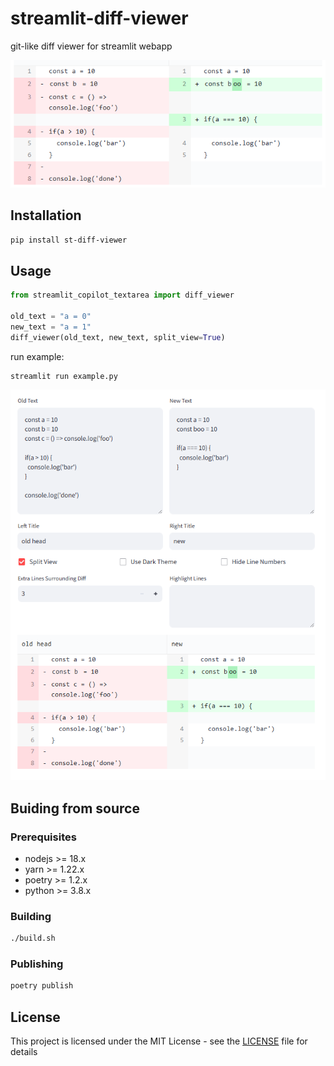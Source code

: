 # streamlit-diff-viewer
git-like diff viewer for streamlit webapp

![](docs/head.png)

## Installation

```bash
pip install st-diff-viewer
```

## Usage

```python
from streamlit_copilot_textarea import diff_viewer

old_text = "a = 0"
new_text = "a = 1"
diff_viewer(old_text, new_text, split_view=True)
```

run example:

```bash
streamlit run example.py
```

![img.png](docs/img.png)

## Buiding from source

### Prerequisites

- nodejs >= 18.x
- yarn >= 1.22.x
- poetry >= 1.2.x
- python >= 3.8.x

### Building

```bash
./build.sh
```

### Publishing

```bash
poetry publish
```

## License

This project is licensed under the MIT License - see the [LICENSE](LICENSE) file for details
